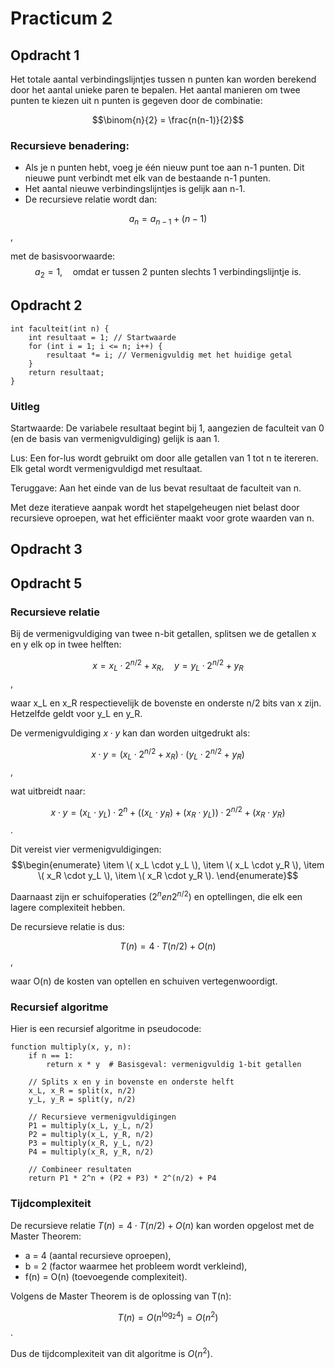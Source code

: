 # Practicum 2

## Opdracht 1

Het totale aantal verbindingslijntjes tussen n punten kan worden berekend door het aantal unieke paren te bepalen. Het aantal manieren om twee punten te kiezen uit n punten is gegeven door de combinatie:

$$\binom{n}{2} = \frac{n(n-1)}{2}$$

### Recursieve benadering:
- Als je n punten hebt, voeg je één nieuw punt toe aan n-1 punten. Dit nieuwe punt verbindt met elk van de bestaande n-1 punten.
- Het aantal nieuwe verbindingslijntjes is gelijk aan n-1.
- De recursieve relatie wordt dan:

$$a_n = a_{n-1} + (n-1)$$,

met de basisvoorwaarde:
$$a_2 = 1, \quad \text{omdat er tussen 2 punten slechts 1 verbindingslijntje is.}$$

## Opdracht 2

```
int faculteit(int n) {
    int resultaat = 1; // Startwaarde
    for (int i = 1; i <= n; i++) {
        resultaat *= i; // Vermenigvuldig met het huidige getal
    }
    return resultaat;
}
```
### Uitleg
Startwaarde: De variabele resultaat begint bij 1, aangezien de faculteit van 0 (en de basis van vermenigvuldiging) gelijk is aan 1.

Lus: Een for-lus wordt gebruikt om door alle getallen van 1 tot n te itereren. Elk getal wordt vermenigvuldigd met resultaat.

Teruggave: Aan het einde van de lus bevat resultaat de faculteit van n.

Met deze iteratieve aanpak wordt het stapelgeheugen niet belast door recursieve oproepen, wat het efficiënter maakt voor grote waarden van n.

## Opdracht 3

## Opdracht 5

### Recursieve relatie
Bij de vermenigvuldiging van twee n-bit getallen, splitsen we de getallen x en y elk op in twee helften:

$$x = x_L \cdot 2^{n/2} + x_R, \quad y = y_L \cdot 2^{n/2} + y_R$$,

waar x_L en x_R respectievelijk de bovenste en onderste n/2 bits van x zijn. Hetzelfde geldt voor y_L en y_R.

De vermenigvuldiging $x \cdot y$ kan dan worden uitgedrukt als:

$$x \cdot y = (x_L \cdot 2^{n/2} + x_R) \cdot (y_L \cdot 2^{n/2} + y_R)$$,

wat uitbreidt naar:

$$x \cdot y = (x_L \cdot y_L) \cdot 2^n + ((x_L \cdot y_R) + (x_R \cdot y_L)) \cdot 2^{n/2} + (x_R \cdot y_R)$$.

Dit vereist vier vermenigvuldigingen:
$$\begin{enumerate}
    \item \( x_L \cdot y_L \),
    \item \( x_L \cdot y_R \),
    \item \( x_R \cdot y_L \),
    \item \( x_R \cdot y_R \).
\end{enumerate}$$

Daarnaast zijn er schuifoperaties $(2^n en 2^{n/2})$ en optellingen, die elk een lagere complexiteit hebben.

De recursieve relatie is dus:

$$T(n) = 4 \cdot T(n/2) + O(n)$$,

waar O(n) de kosten van optellen en schuiven vertegenwoordigt.

### Recursief algoritme
Hier is een recursief algoritme in pseudocode:

```
function multiply(x, y, n):
    if n == 1:
        return x * y  # Basisgeval: vermenigvuldig 1-bit getallen
    
    // Splits x en y in bovenste en onderste helft
    x_L, x_R = split(x, n/2)
    y_L, y_R = split(y, n/2)
    
    // Recursieve vermenigvuldigingen
    P1 = multiply(x_L, y_L, n/2)
    P2 = multiply(x_L, y_R, n/2)
    P3 = multiply(x_R, y_L, n/2)
    P4 = multiply(x_R, y_R, n/2)
    
    // Combineer resultaten
    return P1 * 2^n + (P2 + P3) * 2^(n/2) + P4
```

### Tijdcomplexiteit
De recursieve relatie $T(n) = 4 \cdot T(n/2) + O(n)$ kan worden opgelost met de Master Theorem:
- a = 4 (aantal recursieve oproepen),
- b = 2 (factor waarmee het probleem wordt verkleind),
- f(n) = O(n) (toevoegende complexiteit).


Volgens de Master Theorem is de oplossing van T(n):

$$T(n) = O(n^{\log_2 4}) = O(n^2)$$.

Dus de tijdcomplexiteit van dit algoritme is $O(n^2)$.
